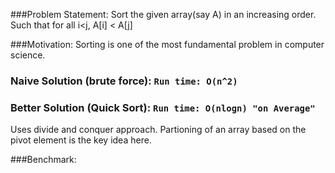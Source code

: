###Problem Statement:
Sort the given array(say A) in an increasing order. Such that for all i<j, A[i] < A[j]

###Motivation:
Sorting is one of the most fundamental problem in computer science. 

### Naive Solution (brute force): `Run time: O(n^2)`


### Better Solution (Quick Sort): `Run time: O(nlogn) "on Average"`

Uses divide and conquer approach. Partioning of an array based on the pivot element is the key idea here. 

###Benchmark:
<pre>

</pre>

